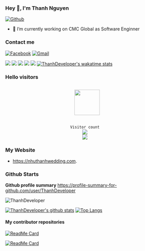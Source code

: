 ### Hey 👋, I'm Thanh Nguyen

[![Github](https://img.shields.io/github/followers/ThanhDeveloper?label=Follow&style=social)](https://github.com/ThanhDeveloper)

- 🔭 I’m currently working on CMC Global as Software Enginner

### Contact me
                  
[![Facebook](https://img.shields.io/badge/facebook-%231877F2.svg?&style=for-the-badge&logo=facebook&logoColor=white)](https://www.facebook.com/NguyenTamThanh1998)
[![Gmail](https://img.shields.io/badge/gmail-red?&style=for-the-badge&logo=gmail&logoColor=white)](https://mail.google.com/mail/u/0/?fs=1&to=thanhdev98@gmail.com&su=SUBJECT&body=BODY&tf=cm)

![](https://github-profile-summary-cards.vercel.app/api/cards/profile-details?username=ThanhDeveloper&theme=github)
![](https://github-profile-summary-cards.vercel.app/api/cards/repos-per-language?username=ThanhDeveloper&theme=github)
![](https://github-profile-summary-cards.vercel.app/api/cards/most-commit-language?username=ThanhDeveloper&theme=github)
![](https://github-profile-summary-cards.vercel.app/api/cards/stats?username=ThanhDeveloper&theme=github)
![](https://github-profile-summary-cards.vercel.app/api/cards/productive-time?username=ThanhDeveloper&theme=github)
[![ThanhDeveloper's wakatime stats](https://github-readme-stats.vercel.app/api/wakatime?username=ThanhDeveloper&layout=compact&bg_color=ffffff)](https://github.com/ThanhDeveloper)


### Hello visitors

<p align="center">
  <code>
  <img src='https://user-images.githubusercontent.com/5713670/87202985-820dcb80-c2b6-11ea-9f56-7ec461c497c3.gif' width='80"'>
  </code>
</p>

<p align="center">
   <code>Visitor count</code>
    <br>
   <img src="https://profile-counter.glitch.me/ThanhDeveloper/count.svg" />
  
   <br>
   <a href="https://hits.seeyoufarm.com">
      <img src="https://hits.seeyoufarm.com/api/count/incr/badge.svg?url=https%3A%2F%2Fgithub.com%2FThanhDeveloper&count_bg=%2379C83D&title_bg=%23555555&icon=&icon_color=%23E7E7E7&title=hits&edge_flat=false" />
   </a>
  </p>
  
 ### My Website
  - https://nhuthanhwedding.com.


### Github Starts

**Github profile summary** <a href="https://profile-summary-for-github.com/user/ThanhDeveloper">https://profile-summary-for-github.com/user/ThanhDeveloper</a>

<p><img src="https://github-readme-streak-stats.herokuapp.com/?user=ThanhDeveloper" alt="ThanhDeveloper" /></p>


[![ThanhDeveloper's github stats](https://github-readme-stats.vercel.app/api?username=ThanhDeveloper&show_icons=true&show_icons=true&theme=buefy&count_private=true&cache_seconds=1800&line_height=24)](https://github.com/ThanhDeveloper)
[![Top Langs](https://github-readme-stats.vercel.app/api/top-langs/?username=ThanhDeveloper&show_icons=true&theme=buefy&layout=compact&cache_seconds=1800&langs_count=8)](https://github.com/ThanhDeveloper)

#### My contributor repositories

[![ReadMe Card](https://github-readme-stats.vercel.app/api/pin/?username=ThanhDeveloper&repo=NestJsNoSQL&theme=vue)](https://github.com/ThanhDeveloper/NestJsNoSQL)

[![ReadMe Card](https://github-readme-stats.vercel.app/api/pin/?username=ThanhDeveloper&repo=NestJsORM&theme=vue)](https://github.com/ThanhDeveloper/NestJsORM)

